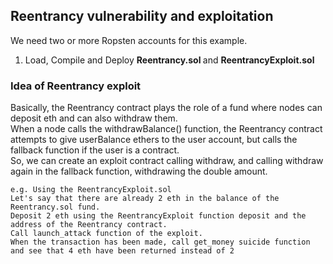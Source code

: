 ## Reentrancy vulnerability and exploitation

We need two or more Ropsten accounts for this example. <br>

1) Load, Compile and Deploy <strong> Reentrancy.sol </strong> and <strong> ReentrancyExploit.sol </strong> <br>

### Idea of Reentrancy exploit 

Basically, the Reentrancy contract plays the role of a fund where nodes can deposit eth and can also withdraw them. <br>
When a node calls the withdrawBalance() function, the Reentrancy contract attempts to give userBalance ethers to the user account, but calls the fallback function if the user is a contract.
<br>So, we can create an exploit contract calling withdraw, and calling withdraw again in the fallback function, withdrawing the double amount.
```
e.g. Using the ReentrancyExploit.sol
Let's say that there are already 2 eth in the balance of the Reentrancy.sol fund.
Deposit 2 eth using the ReentrancyExploit function deposit and the address of the Reentrancy contract.
Call launch_attack function of the exploit.
When the transaction has been made, call get_money suicide function and see that 4 eth have been returned instead of 2
```
